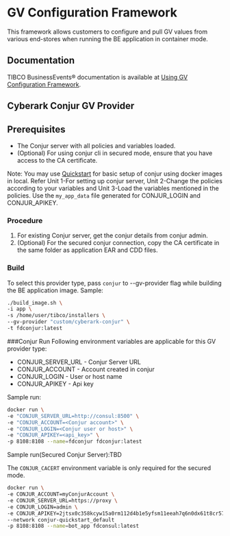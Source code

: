 # GV Configuration Framework

This framework allows customers to configure and pull GV values from various end-stores when running the BE application in container mode.

## Documentation
TIBCO BusinessEvents® documentation is available at [Using GV Configuration Framework](https://github.com/TIBCOSoftware/be-tools/wiki/GV-Configuration-Framework).

## Cyberark Conjur GV Provider

## Prerequisites

*  The Conjur server with all policies and variables loaded.
*  (Optional) For using conjur cli in secured mode, ensure that you have access to the CA certificate.

Note: You may use [Quickstart](https://www.conjur.org/get-started/quick-start/oss-environment/) for basic setup of conjur using docker images in local. 
Refer Unit 1-For setting up conjur server, Unit 2-Change the policies according to your variables and Unit 3-Load the variables mentioned in the policies. Use the `my_app_data` file generated for CONJUR_LOGIN and CONJUR_APIKEY.

### Procedure
1. For existing Conjur server, get the conjur details from conjur admin.
2. \(Optional\) For the secured conjur connection, copy the CA certificate in the same folder as application EAR and CDD files.

### Build
To select this provider type, pass `conjur` to --gv-provider flag while building the BE application image.
Sample:
```sh
./build_image.sh \
-i app \
-s /home/user/tibco/installers \
--gv-provider "custom/cyberark-conjur" \
-t fdconjur:latest
```

###Conjur Run
Following environment variables are applicable for this GV provider type:
* CONJUR_SERVER_URL - Conjur Server URL
* CONJUR_ACCOUNT - Account created in conjur
* CONJUR_LOGIN - User or host name
* CONJUR_APIKEY - Api key

Sample run:
```sh
docker run \
-e "CONJUR_SERVER_URL=http://consul:8500" \
-e "CONJUR_ACCOUNT=<Conjur account>" \
-e "CONJUR_LOGIN=<Conjur user or host>" \
-e "CONJUR_APIKEY=<api_key>" \
-p 8108:8108 --name=fdconjur fdconjur:latest
```
Sample run(Secured Conjur Server):TBD

The `CONJUR_CACERT` environment variable is only required for the secured mode.

```sh
docker run \
-e CONJUR_ACCOUNT=myConjurAccount \
-e CONJUR_SERVER_URL=https://proxy \
-e CONJUR_LOGIN=admin \
-e CONJUR_APIKEY=2jtsx0c358kcyw15a0rm112d4b1e5yfsm11eeah7q6n0dx61t8cr57 \
--network conjur-quickstart_default
-p 8108:8108 --name=bot_app fdconsul:latest
```